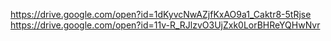 https://drive.google.com/open?id=1dKyvcNwAZjfKxAO9a1_Caktr8-5tRjse
https://drive.google.com/open?id=11v-R_RJlzvO3UjZxk0LorBHReYQHwNvr

